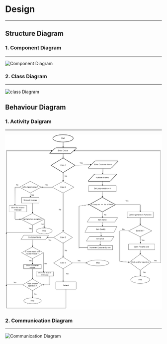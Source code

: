 # Design

---

## Structure Diagram

### 1. Component Diagram

---

![Component Diagram](Component1_diagram.png)

### 2. Class Diagram

---

![class Diagram](Class_diagram.png)

## Behaviour Diagram

### 1. Activity Daigram

---

![Activity Diagram](Activity2.png)

### 2. Communication Diagram

---

![Communication Diagram](Communicationdia.png)
